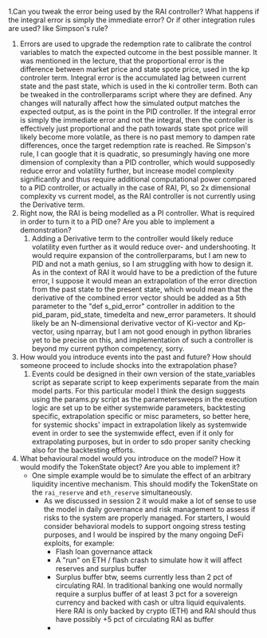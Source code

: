 1.Can you tweak the error being used by the RAI controller? What happens if the integral error is simply the immediate error? Or if other integration rules are used? like Simpson's rule?
   1. Errors are used to upgrade the redemption rate to calibrate the control variables to match the expected outcome in the best possible manner. It was mentioned in the lecture, that the proportional error is the difference between market price and state spote price, used in the kp controler term. Integral error is the accumulated lag between current state and the past state, which is used in the ki controller term. Both can be tweaked in the controllerparams script where they are defined. Any changes will naturally affect how the simulated output matches the expected output, as is the point in the PID controller. If the integral error is simply the immediate error and not the integral, then the controller is effectively just proportional and the path towards state spot price will likely become more volatile, as there is no past memory to dampen rate differences, once the target redemption rate is reached. Re Simpson's rule, I can google that it is quadratic, so presumingly having one more dimension of complexity than a PID controller, which would supposedly reduce error and volatility further, but increase model complexity significantly and thus require additional computational power compared to a PID controller, or actually in the case of RAI, PI, so 2x dimensional complexity vs current model, as the RAI controller is not currently using the Derivative term.  
   2. Right now, the RAI is being modelled as a PI controller. What is required in order to turn it to a PID one? Are you able to implement a demonstration?
      1. Adding a Derivative term to the controller would likely reduce volatility even further as it would reduce over- and undershooting. It would require expansion of the controllerparams, but I am new to PID and not a math genius, so I am struggling with how to design it. As in the context of RAI it would have to be a prediction of the future error, I suppose it would mean an extrapolation of the error direction from the past state to the present state, which would mean that the derivative of the combined error vector should be added as a 5th parameter to the "def s_pid_error" controller in addition to the pid_param, pid_state, timedelta and new_error parameters. It should likely be an N-dimensional derivative vector of Ki-vector and Kp-vector, using nparray, but I am not good enough in python libraries yet to be precise on this, and implementation of such a controller is beyond my current python competency, sorry.
   3. How would you introduce events into the past and future? How should someone proceed to include shocks into the extrapolation phase? 
      1. Events could be designed in their own version of the state_variables script as separate script to keep experiments separate from the main model parts. For this particular model I think the design suggests using the params.py script as the parametersweeps in the execution logic are set up to be either systemwide parameters, backtesting specific, extrapolation specific or misc parameters, so better here, for systemic shocks' impact in extrapolation likely as systemwide event in order to see the systemwide effect, even if it only for extrapolating purposes, but in order to sdo proper sanity checking also for the backtesting efforts.
   4. What behavioural model would you introduce on the model? How it would modify the TokenState object? Are you able to implement it?
       - One simple example would be to simulate the effect of an arbitrary liquidity incentive mechanism. This should modify the TokenState on the `rai_reserve` and `eth_reserve` simultaneously.
         - As we discussed in session 2 it would make a lot of sense to use the model in daily governance and risk management to assess if risks to the system are properly managed. For starters, I would consider behavioral models to support ongoing stress testing purposes, and I would be inspired by the many ongoing DeFi exploits, for example: 
           - Flash loan governance attack 
           - A "run" on ETH / flash crash to simulate how it will affect reserves and surplus buffer
           - Surplus buffer btw, seems currently less than 2 pct of circulating RAI. In traditional banking one would normally require a surplus buffer of at least 3 pct for a sovereign currency and backed with cash or ultra liquid equivalents. Here RAI is only backed by crypto (ETH) and RAI should thus have possibly +5 pct of circulating RAI as buffer
           - 


